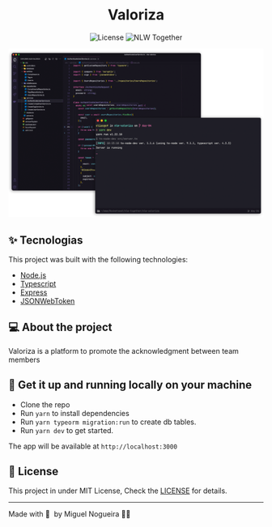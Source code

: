 <h1 align="center">Valoriza</h1>

<p align="center">
  <img alt="License" src="https://img.shields.io/static/v1?label=license&message=MIT&color=8257E5&labelColor=000000">

  <img src="https://img.shields.io/static/v1?label=NLW&message=Together&color=8257E5&labelColor=000000" alt="NLW Together" />
</p>

<p align="center">
  <img alt="Preview" src="./.github/preview.png">
</p>

## ✨ Tecnologias

This project was built with the following technologies:

- [Node.js](https://nodejs.org/en/)
- [Typescript](https://www.typescriptlang.org/)
- [Express](https://expressjs.com/pt-br/)
- [JSONWebToken](https://github.com/auth0/node-jsonwebtoken#readme)

## 💻 About the project

Valoriza is a platform to promote the acknowledgment between team members

## 🚀 Get it up and running locally on your machine

- Clone the repo
- Run `yarn` to install dependencies
- Run `yarn typeorm migration:run` to create db tables.
- Run `yarn dev` to get started.

The app will be available at `http://localhost:3000`

## 📄 License

This project in under MIT License, Check the [LICENSE](LICENSE.md) for details.

---

Made with 💜 &nbsp;by Miguel Nogueira 👋🏻 &nbsp;
